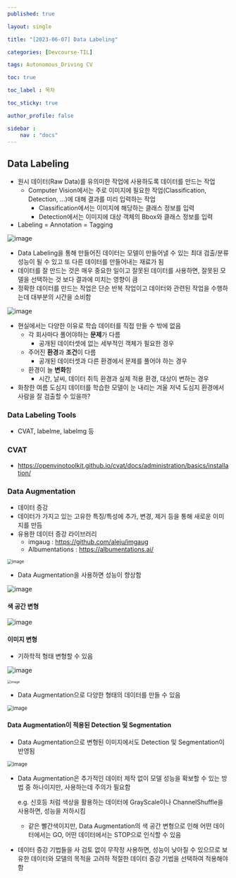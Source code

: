 ```yaml
---
published: true

layout: single

title: "[2023-06-07] Data Labeling"

categories: [Devcourse-TIL]

tags: Autonomous_Driving CV

toc: true

toc_label : 목차

toc_sticky: true

author_profile: false

sidebar :
    nav : "docs"
---
```


## Data Labeling

- 원시 데이터(Raw Data)를 유의미한 작업에 사용하도록 데이터를 만드는 작업
  - Computer Vision에서는 주로 이미지에 필요한 작업(Classification, Detection, ...)에 대해 결과를 미리 입력하는 작업 
    - Classification에서는 이미지에 해당하는 클래스 정보를 입력
    - Detection에서는 이미지에 대상 객체의 Bbox와 클래스 정보를 입력
- Labeling = Annotation = Tagging

![image](https://github.com/shpark98/Projects/assets/116723552/7c042715-1e5d-4084-81d4-d2417a00aef4)

- Data Labeling을 통해 만들어진 데이터는 모델이 만들어낼 수 있는 최대 검출/분류 성능이 될 수 있고 또 다른 데이터를 만들어내는 재료가 됨
- 데이터를 잘 만드는 것은 매우 중요한 일이고 잘못된 데이터를 사용하면, 잘못된 모델을 선택하는 것 보다 결과에 미치는 영향이 큼
- 정확한 데이터를 만드는 작업은 단순 반복 작업이고 데이터와 관련된 작업을 수행하는데 대부분의 시간을 소비함

![image](https://github.com/shpark98/Projects/assets/116723552/db84c318-d7f8-4d9c-87c7-6ea90b481b77)



- 현실에서는 다양한 이유로 학습 데이터를 직접 만들 수 밖에 없음
  - 각 회사마다 풀어야하는 **문제**가 다름
    - 공개된 데이터셋에 없는 세부적인 객체가 필요한 경우
  - 주어진 **환경**과 **조건**이 다름
    - 공개된 데이터셋과 다른 환경에서 문제를 풀어야 하는 경우
  - 환경이 늘 **변화**함
    - 시간, 날씨, 데이터 취득 환경과 실제 적용 환경, 대상이 변하는 경우
- 화창한 여름 도심지 데이터를 학습한 모델이 눈 내리는 겨울 저녁 도심지 환경에서 사람을 잘 검출할 수 있을까?



### Data Labeling Tools

- CVAT, labelme, labelmg 등



### CVAT

- https://openvinotoolkit.github.io/cvat/docs/administration/basics/installation/



### Data Augmentation

- 데이터 증강
- 데이터가 가지고 있는 고유한 특징/특성에 추가, 변경, 제거 등을 통해 새로운 이미지를 만듬
- 유용한 데이터 증강 라이브러리
  - imgaug : https://github.com/aleju/imgaug
  - Albumentations : https://albumentations.ai/

<img src="https://github.com/shpark98/Projects/assets/116723552/8ba05b43-2f37-45ab-9cc7-be46d4b10b1e" alt="image" style="zoom: 67%;" />



- Data Augmentation을 사용하면 성능이 향상함

![image](https://github.com/shpark98/Projects/assets/116723552/82309a7e-6766-43ac-9a8a-7424b3920da8)



#### 색 공간 변형

![image](https://github.com/shpark98/Projects/assets/116723552/55ed1384-41ee-4857-bb3c-e94f3ca37b6d)



#### 이미지 변형

- 기하학적 형태 변형할 수 있음

![image](https://github.com/shpark98/Projects/assets/116723552/a754327e-ce98-48a7-a8fd-134fd33b4c4d)

<img src="https://github.com/shpark98/Projects/assets/116723552/4b61f8d3-a697-42ad-9742-16a69b0f90d6" alt="image" style="zoom: 50%;" />



- Data Augmentation으로 다양한 형태의 데이터를 만들 수 있음

<img src="https://github.com/shpark98/Projects/assets/116723552/0db090c8-5836-4004-bcda-e99530ab2d43" alt="image" style="zoom: 80%;" />



#### Data Augmentation이 적용된 Detection 및 Segmentation

- Data Augmentation으로 변형된 이미지에서도 Detection 및 Segmentation이 반영됨

<img src="https://github.com/shpark98/Projects/assets/116723552/f3c701c3-8902-48d8-9111-dd96578a4ef1" alt="image" style="zoom: 80%;" />

- Data Augmentation은 추가적인 데이터 제작 없이 모델 성능을 확보할 수 있는 방법 중 하나이지만, 사용하는데 주의가 필요함

  e.g. 신호등 처럼 색상을 활용하는 데이터에 GrayScale이나 ChannelShuffle을 사용하면, 성능을 저하시킴

  - 같은 빨간색이지만, Data Augmentation의 색 공간 변형으로 인해 어떤 데이터에서는 GO, 어떤 데이터에서는 STOP으로 인식할 수 있음

- 데이터 증강 기법들을 사 검토 없이 무작정 사용하면, 성능이 낮아질 수 있으므로 보유한 데이터와 모델의 목적을 고려하 적절한 데이터 증강 기법을 선택하여 적용해야 함



